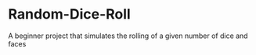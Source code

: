 # Random-Dice-Roll
A beginner project that simulates the rolling  of a given number of dice and faces

